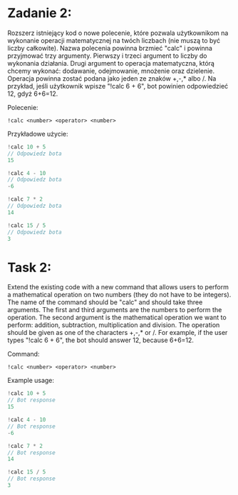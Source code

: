# Zadanie 2:

Rozszerz istniejący kod o nowe polecenie, które pozwala użytkownikom na wykonanie operacji matematycznej na twóch liczbach (nie muszą to być liczby całkowite). Nazwa polecenia powinna brzmieć "calc" i powinna przyjmować trzy argumenty. Pierwszy i trzeci argument to liczby do wykonania działania. Drugi argument to operacja matematyczna, którą chcemy wykonać: dodawanie, odejmowanie, mnożenie oraz dzielenie. Operacja powinna zostać podana jako jeden ze znaków +,-,\* albo /. Na przykład, jeśli użytkownik wpisze "!calc 6 + 6", bot powinien odpowiedzieć 12, gdyż 6+6=12.

Polecenie:

```
!calc <number> <operator> <number>
```

Przykładowe użycie:

```js
!calc 10 + 5
// Odpowiedz bota
15
```

```js
!calc 4 - 10
// Odpowiedz bota
-6
```

```js
!calc 7 * 2
// Odpowiedz bota
14
```

```js
!calc 15 / 5
// Odpowiedz bota
3
```

# Task 2:

Extend the existing code with a new command that allows users to perform a mathematical operation on two numbers (they do not have to be integers). The name of the command should be "calc" and should take three arguments. The first and third arguments are the numbers to perform the operation. The second argument is the mathematical operation we want to perform: addition, subtraction, multiplication and division. The operation should be given as one of the characters +,-,\* or /. For example, if the user types "!calc 6 + 6", the bot should answer 12, because 6+6=12.

Command:

```
!calc <number> <operator> <number>
```

Example usage:

```js
!calc 10 + 5
// Bot response
15
```

```js
!calc 4 - 10
// Bot response
-6
```

```js
!calc 7 * 2
// Bot response
14
```

```js
!calc 15 / 5
// Bot response
3
```
